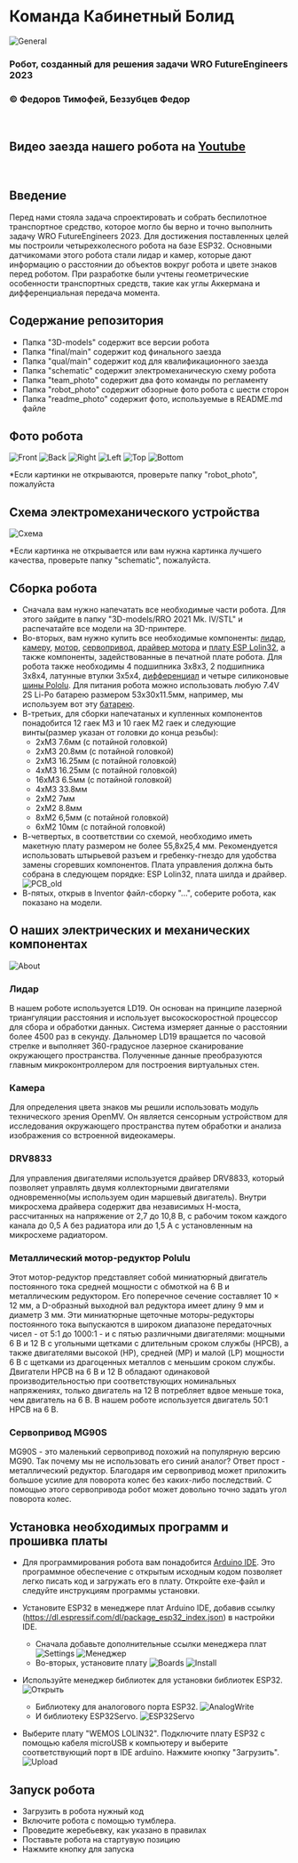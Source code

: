 # Команда Кабинетный Болид
![General](.......)

### Робот, созданный для решения задачи WRO FutureEngineers 2023
### © Федоров Тимофей, Беззубцев Федор

<br>

## Видео заезда нашего робота на [Youtube](...)

<br>

## Введение
  Перед нами стояла задача спроектировать и собрать беспилотное транспортное средство, которое могло бы верно и точно выполнить задачу WRO FutureEngineers 2023. Для достижения поставленных целей мы построили четырехколесного робота на базе ESP32. Основными датчикомами этого робота стали лидар и камер, которые дают информацию о расстоянии до объектов вокруг робота и цвете знаков перед роботом. При разработке были учтены геометрические особенности транспортных средств, такие как углы Аккермана и дифференциальная передача момента.

## Содержание репозитория
  - Папка "3D-models" содержит все версии робота
  - Папка "final/main" содержит код финального заезда
  - Папка "qual/main" содержит код для квалификационного заезда
  - Папка "schematic" содержит электромеханическую схему робота
  - Папка "team_photo" содержит два фото команды по регламенту
  - Папка "robot_photo" содержит обзорные фото робота с шести сторон
  - Папка "readme_photo" содержит фото, используемые в README.md файле

## Фото робота
  ![Front](...)
  ![Back](...)
  ![Right](...)
  ![Left](...)
  ![Top](...)
  ![Bottom](...)
  
  *Если картинки не открываются, проверьте папку "robot_photo", пожалуйста

## Схема электромеханического устройства
  ![Схема](...)
  
  *Если картинка не открывается или вам нужна картинка лучшего качества, проверьте папку "schematic", пожалуйста.


## Сборка робота
  - Сначала вам нужно напечатать все необходимые части робота. Для этого зайдите в папку "3D-models/RRO 2021 Mk. IV/STL" и распечатайте все модели на 3D-принтере.
  - Во-вторых, вам нужно купить все необходимые компоненты: [лидар](...), [камеру](...), [мотор](...), [сервопривод](...), [драйвер мотора](...) и [плату ESP Lolin32](...), а также компоненты, задействованные в печатной плате робота. Для робота также необходимы 4 подшипника 3x8x3, 2 подшипника 3x8x4, латунные втулки 3x5x4, [дифференциал](...) и четыре силиконовые [шины Pololu](...). Для питания робота можно использовать любую 7.4V 2S Li-Po батарею размером 53x30x11.5мм, например, мы используем вот эту [батарею](...).  
  - В-третьих, для сборки напечатаных и купленных компонентов понадобится 12 гаек M3 и 10 гаек М2 гаек и следующие винты(размер указан от головки до конца резьбы):
    - 2xM3 7.6мм (с потайной головкой)
    - 2xM3 20.8мм (с потайной головкой)
    - 2xM3 16.25мм (с потайной головкой)
    - 4xM3 16.25мм (с потайной головкой)
    - 16xM3 6.5мм (с потайной головкой)
    - 4xM3 33.8мм
    - 2xM2 7мм
    - 2xM2 8.8мм
    - 8xM2 6,5мм (с потайной головкой)
    - 6xM2 10мм (с потайной головкой)
  - В-четвертых, в соответствии со схемой, необходимо иметь макетную плату размером не более 55,8x25,4 мм. Рекомендуется использовать штырьевой разъем и гребенку-гнездо для удобства замены сгоревших компонентов. Плата управления должна быть собрана в следующем порядке: ESP Lolin32, плата шилда и драйвер.
  ![PCB_old](...)
  - В-пятых, открыв в Inventor файл-сборку "...", соберите робота, как показано на модели.


## О наших электрических и механических компонентах
![About](...)
### Лидар
  В нашем роботе используется LD19. Он основан на принципе лазерной триангуляции расстояния и использует высокоскоростной процессор для сбора и обработки данных. Система измеряет данные о расстоянии более 4500 раз в секунду. Дальномер LD19 вращается по часовой стрелке и выполняет 360-градусное лазерное сканирование окружающего пространства. Полученные данные преобразуются главным микроконтроллером для построения виртуальных стен.

### Камера
  Для определения цвета знаков мы решили использовать модуль технического зрения OpenMV. Он является сенсорным устройством для исследования окружающего пространства путем обработки и анализа изображения со встроенной видеокамеры.

### DRV8833
  Для управления двигателями используется драйвер DRV8833, который позволяет управлять двумя коллекторными двигателями одновременно(мы используем один маршевый двигатель). Внутри микросхема драйвера содержит два независимых Н-моста, рассчитанных на напряжение от 2,7 до 10,8 В, с рабочим током каждого канала до 0,5 А без радиатора или до 1,5 А с установленным на микросхеме радиатором.

### Металлический мотор-редуктор Polulu
  Этот мотор-редуктор представляет собой миниатюрный двигатель постоянного тока средней мощности с обмоткой на 6 В и металлическим редуктором. Его поперечное сечение составляет 10 × 12 мм, а D-образный выходной вал редуктора имеет длину 9 мм и диаметр 3 мм.
  Эти миниатюрные щеточные моторы-редукторы постоянного тока выпускаются в широком диапазоне передаточных чисел - от 5:1 до 1000:1 - и с пятью различными двигателями: мощными 6 В и 12 В с угольными щетками с длительным сроком службы (HPCB), а также двигателями высокой (HP), средней (MP) и малой (LP) мощности 6 В с щетками из драгоценных металлов с меньшим сроком службы. Двигатели HPCB на 6 В и 12 В обладают одинаковой производительностью при соответствующих номинальных напряжениях, только двигатель на 12 В потребляет вдвое меньше тока, чем двигатель на 6 В. В нашем роботе используется двигатель 50:1 HPCB на 6 В.

### Сервопривод MG90S
  MG90S - это маленький сервопривод похожий на популярную версию MG90. Так почему мы не использовать его синий аналог? Ответ прост - металлический редуктор. Благодаря им сервопривод может приложить большое усилие для поворота колес без каких-либо последствий. С помощью этого сервопривода робот может довольно точно задать угол поворота колес. 


## Установка необходимых программ и прошивка платы

  - Для программирования робота вам понадобится [Arduino IDE](https://www.arduino.cc/en/software). Это программное обеспечение с открытым исходным кодом позволяет легко писать код и загружать его в плату. Откройте exe-файл и следуйте инструкциям программы установки.

  - Установите ESP32 в менеджере плат Arduino IDE, добавив ссылку (https://dl.espressif.com/dl/package_esp32_index.json) в настройки IDE.
    - Сначала добавьте дополнительные ссылки менеджера плат
    ![Settings](readme_photo/open_settings.png)
    ![Менеджер](readme_photo/add_esp32_in_boards_manager.png)
    - Во-вторых, установите плату
    ![Boards](readme_photo/open_boards_manager.png)
    ![Install](readme_photo/install_esp32.png)
  - Используйте менеджер библиотек для установки библиотек ESP32.
  ![Открыть](readme_photo/open_library_manager.png)
    - Библиотеку для аналогового порта ESP32.
    ![AnalogWrite](readme_photo/esp32_AnalogWrite_install.png)
    - И библиотеку ESP32Servo.
    ![ESP32Servo](readme_photo/esp32_servo_install.png)
  - Выберите плату "WEMOS LOLIN32". Подключите плату ESP32 с помощью кабеля microUSB к компьютеру и выберите соответствующий порт в IDE arduino. Нажмите кнопку "Загрузить".
  ![Upload](readme_photo/upload_program.png)

## Запуск робота

 - Загрузить в робота нужный код
 - Включите робота с помощью тумблера.
 - Проведите жеребьевку, как указано в правилах
 - Поставьте робота на стартувую позицию
 - Нажмите кнопку для запуска

